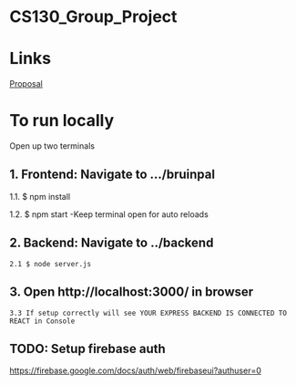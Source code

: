 # CS130_Group_Project

# Links
[Proposal](https://docs.google.com/document/d/121xmPaLOenfvDO8JuA1cckpeetHr0g3Aj8t2bRJcYNc/edit)

# To run locally
Open up two terminals
## 1. Frontend: Navigate to .../bruinpal
  1.1. $ npm install
  
  1.2. $ npm start
    -Keep terminal open for auto reloads
## 2.  Backend: Navigate to ../backend
    2.1 $ node server.js
## 3. Open http://localhost:3000/ in browser
    3.3 If setup correctly will see YOUR EXPRESS BACKEND IS CONNECTED TO REACT in Console

## TODO: Setup firebase auth
https://firebase.google.com/docs/auth/web/firebaseui?authuser=0
